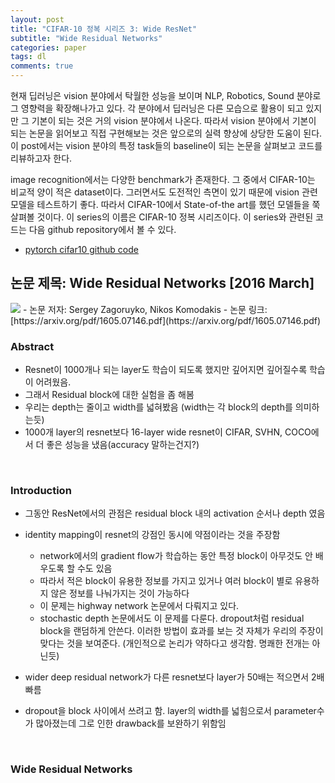 ```yaml
---
layout: post
title: "CIFAR-10 정복 시리즈 3: Wide ResNet"
subtitle: "Wide Residual Networks"
categories: paper
tags: dl
comments: true
---
```


현재 딥러닝은 vision 분야에서 탁월한 성능을 보이며 NLP, Robotics, Sound 분야로 그 영향력을 확장해나가고 있다. 각 분야에서 딥러닝은 다른 모습으로 활용이 되고 있지만 그 기본이 되는 것은 거의 vision 분야에서 나온다. 따라서 vision 분야에서 기본이 되는 논문을 읽어보고 직접 구현해보는 것은 앞으로의 실력 향상에 상당한 도움이 된다. 이 post에서는 vision 분야의 특정 task들의 baseline이 되는 논문을 살펴보고 코드를 리뷰하고자 한다. 

image recognition에서는 다양한 benchmark가 존재한다. 그 중에서 CIFAR-10는 비교적 양이 적은 dataset이다. 그러면서도 도전적인 측면이 있기 때문에 vision 관련 모델을 테스트하기 좋다. 따라서 CIFAR-10에서 State-of-the art를 했던 모델들을 쭉 살펴볼 것이다. 이 series의 이름은 CIFAR-10 정복 시리즈이다. 이 series와 관련된 코드는 다음 github repository에서 볼 수 있다. 

- [pytorch cifar10 github code](https://github.com/dnddnjs/pytorch-cifar10) 


## 논문 제목: Wide Residual Networks [2016 March]

<img src="https://www.dropbox.com/s/aqjty3k9tly0yei/Screenshot%202018-10-12%2017.39.25.png?dl=1">
- 논문 저자: Sergey Zagoruyko, Nikos Komodakis
- 논문 링크: [https://arxiv.org/pdf/1605.07146.pdf](https://arxiv.org/pdf/1605.07146.pdf)

<br/>

### Abstract
- Resnet이 1000개나 되는 layer도 학습이 되도록 했지만 깊어지면 깊어질수록 학습이 어려웠음.
- 그래서 Residual block에 대한 실험을 좀 해봄
- 우리는 depth는 줄이고 width를 넓혀봤음 (width는 각 block의 depth를 의미하는듯)
- 1000개 layer의 resnet보다 16-layer wide resnet이 CIFAR, SVHN, COCO에서 더 좋은 성능을 냈음(accuracy 말하는건지?)

<br/>

### Introduction
- 그동안 ResNet에서의 관점은 residual block 내의 activation 순서나 depth 였음
- identity mapping이 resnet의 강점인 동시에 약점이라는 것을 주장함
  - network에서의 gradient flow가 학습하는 동안 특정 block이 아무것도 안 배우도록 할 수도 있음
  - 따라서 적은 block이 유용한 정보를 가지고 있거나 여러 block이 별로 유용하지 않은 정보를 나눠가지는 것이 가능하다
  - 이 문제는 highway network 논문에서 다뤄지고 있다. 
  - stochastic depth 논문에서도 이 문제를 다룬다. dropout처럼 residual block을 랜덤하게 안쓴다. 이러한 방법이 효과를 보는 것 자체가 우리의 주장이 맞다는 것을 보여준다. (개인적으로 논리가 약하다고 생각함. 명쾌한 전개는 아닌듯)

- wider deep residual network가 다른 resnet보다 layer가 50배는 적으면서 2배 빠름
- dropout을 block 사이에서 쓰려고 함. layer의 width를 넓힘으로서 parameter수가 많아졌는데 그로 인한 drawback를 보완하기 위함임

<br/>

### Wide Residual Networks




